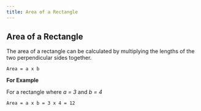 ```yaml
---
title: Area of a Rectangle
---
```

## Area of a Rectangle

The area of a rectangle can be calculated by multiplying the lengths of the two perpendicular sides together.

`Area = a x b`

**For Example**

For a rectangle where *a = 3* and *b = 4*

`Area = a x b = 3 x 4 = 12`

<!-- #### More Information: -->
<!-- Please add any articles you think might be helpful to read before writing the article -->